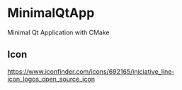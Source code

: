 # MinimalQtApp
Minimal Qt Application with CMake

## Icon
https://www.iconfinder.com/icons/692165/iniciative_line-icon_logos_open_source_icon

